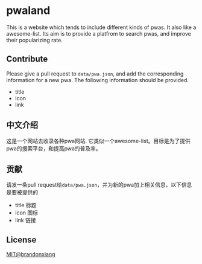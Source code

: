 # pwaland

This is a website which tends to include different kinds of pwas. It also like a awesome-list. Its aim is to provide a platfrom to search pwas, and improve their popularizing rate.

## Contribute

Please give a pull request to `data/pwa.json`, and add the corresponding information for a new pwa. The following information should be provided.

- title
- icon
- link

## 中文介绍

这是一个网站去收录各种pwa网站. 它类似一个awesome-list。目标是为了提供pwa的搜索平台，和提高pwa的普及率。

## 贡献

请发一条pull request给`data/pwa.json`，并为新的pwa加上相关信息，以下信息是要被提供的

- title 标题
- icon 图标
- link 链接

## License

[MIT@brandonxiang](./LICENSE)
